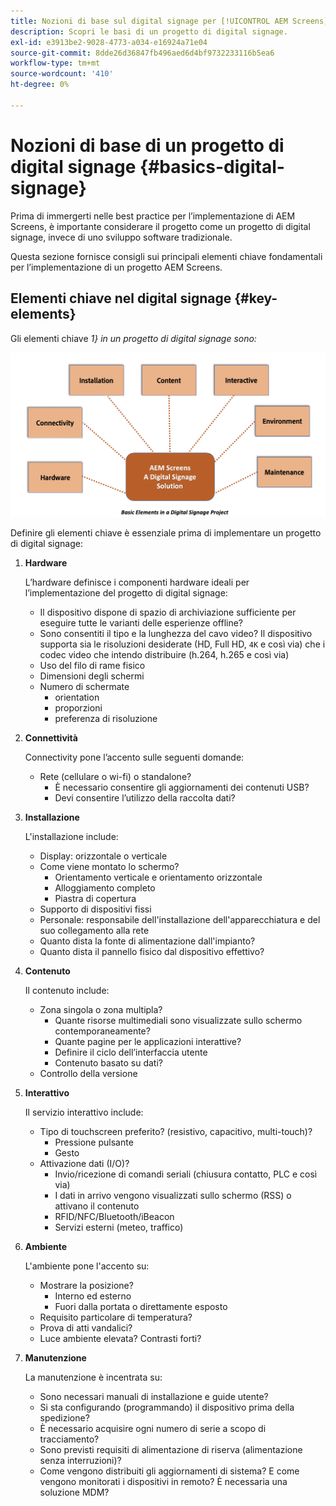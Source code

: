 ```yaml
---
title: Nozioni di base sul digital signage per [!UICONTROL AEM Screens]
description: Scopri le basi di un progetto di digital signage.
exl-id: e3913be2-9028-4773-a034-e16924a71e04
source-git-commit: 8dde26d36847fb496aed6d4bf9732233116b5ea6
workflow-type: tm+mt
source-wordcount: '410'
ht-degree: 0%

---
```


# Nozioni di base di un progetto di digital signage {#basics-digital-signage}

Prima di immergerti nelle best practice per l’implementazione di AEM Screens, è importante considerare il progetto come un progetto di digital signage, invece di uno sviluppo software tradizionale.

Questa sezione fornisce consigli sui principali elementi chiave fondamentali per l’implementazione di un progetto AEM Screens.

## Elementi chiave nel digital signage {#key-elements}

Gli elementi chiave *1&rbrace; in un progetto di digital signage sono:*

![](/help/assets/Elements-Revised.png)

Definire gli elementi chiave è essenziale prima di implementare un progetto di digital signage:

1. **Hardware**

   L’hardware definisce i componenti hardware ideali per l’implementazione del progetto di digital signage:
   * Il dispositivo dispone di spazio di archiviazione sufficiente per eseguire tutte le varianti delle esperienze offline?
   * Sono consentiti il tipo e la lunghezza del cavo video? Il dispositivo supporta sia le risoluzioni desiderate (HD, Full HD, `4K` e così via) che i codec video che intendo distribuire (h.264, h.265 e così via)
   * Uso del filo di rame fisico
   * Dimensioni degli schermi
   * Numero di schermate
      * orientation
      * proporzioni
      * preferenza di risoluzione

1. **Connettività**

   Connectivity pone l’accento sulle seguenti domande:
   * Rete (cellulare o wi-fi) o standalone?
      * È necessario consentire gli aggiornamenti dei contenuti USB?
      * Devi consentire l’utilizzo della raccolta dati?

1. **Installazione**

   L&#39;installazione include:
   * Display: orizzontale o verticale
   * Come viene montato lo schermo?
      * Orientamento verticale e orientamento orizzontale
      * Alloggiamento completo
      * Piastra di copertura
   * Supporto di dispositivi fissi
   * Personale: responsabile dell&#39;installazione dell&#39;apparecchiatura e del suo collegamento alla rete
   * Quanto dista la fonte di alimentazione dall&#39;impianto?
   * Quanto dista il pannello fisico dal dispositivo effettivo?

1. **Contenuto**

   Il contenuto include:
   * Zona singola o zona multipla?
      * Quante risorse multimediali sono visualizzate sullo schermo contemporaneamente?
      * Quante pagine per le applicazioni interattive?
      * Definire il ciclo dell’interfaccia utente
      * Contenuto basato su dati?
   * Controllo della versione

1. **Interattivo**

   Il servizio interattivo include:
   * Tipo di touchscreen preferito? (resistivo, capacitivo, multi-touch)?
      * Pressione pulsante
      * Gesto
   * Attivazione dati (I/O)?
      * Invio/ricezione di comandi seriali (chiusura contatto, PLC e così via)
      * I dati in arrivo vengono visualizzati sullo schermo (RSS) o attivano il contenuto
      * RFID/NFC/Bluetooth/iBeacon
      * Servizi esterni (meteo, traffico)

1. **Ambiente**

   L&#39;ambiente pone l&#39;accento su:
   * Mostrare la posizione?
      * Interno ed esterno
      * Fuori dalla portata o direttamente esposto
   * Requisito particolare di temperatura?
   * Prova di atti vandalici?
   * Luce ambiente elevata? Contrasti forti?

1. **Manutenzione**

   La manutenzione è incentrata su:

   * Sono necessari manuali di installazione e guide utente?
   * Si sta configurando (programmando) il dispositivo prima della spedizione?
   * È necessario acquisire ogni numero di serie a scopo di tracciamento?
   * Sono previsti requisiti di alimentazione di riserva (alimentazione senza interruzioni)?
   * Come vengono distribuiti gli aggiornamenti di sistema? E come vengono monitorati i dispositivi in remoto? È necessaria una soluzione MDM?
